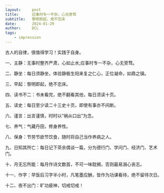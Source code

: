 ```yaml
---
layout:     post
title:      应事时专一不杂，心无旁骛
subtitle:   黎明即起，绝不恋床
date:       2024-01-29
author:     DCL
tags:
    - impression
---
```

古人的自律，很值得学习！实践于自身。

一、主静：无事时整齐严肃，心如止水;应事时专一不杂，心无旁骛。 

二、静坐：每日须静坐，体验静极生阳来复之仁心，正位凝命，如鼎之镇。 

三、早起：黎明即起，绝不恋床。 

四、读书不二：书未看完，绝不翻看其他，每日须读十页。 

五、读史：每日至少读二十三史十页，即使有事亦不间断。 

六、谨言：出言谨慎，时时以“祸从口出”为念。 

七、养气：气藏丹田，修身养性。 

八、保身：节劳节欲节饮食，随时将自己当作养病之人。 

九、日知其所亡：每日记下茶余偶谈一篇，分为德行门、学问门、经济门、艺术门。 

十、月无忘所能：每月作诗文数首，不可一味耽搁，否则最易溺心丧志。 

十一、作字：早饭后习字半小时，凡笔墨应酬，皆作为功课看待，绝不留待次日。 

十二、夜不出门：旷功疲神，切戒切戒！  
